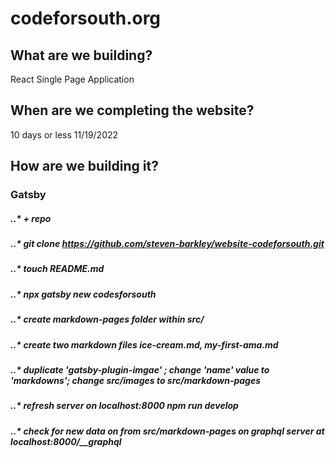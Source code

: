 # codeforsouth.org 

## What are we building?

React Single Page Application

## When are we completing the website?

10 days or less 11/19/2022

## How are we building it?

### Gatsby

##### ..* + repo
##### ..* git clone https://github.com/steven-barkley/website-codeforsouth.git
##### ..* touch README.md
##### ..* npx gatsby new codesforsouth
##### ..* create markdown-pages folder within src/
##### ..* create two markdown files ice-cream.md, my-first-ama.md
##### ..* duplicate 'gatsby-plugin-imgae' ; change 'name' value to 'markdowns'; change src/images to src/markdown-pages
##### ..* refresh server on localhost:8000 npm run develop
##### ..* check for new data on from src/markdown-pages on graphql server at localhost:8000/__graphql
